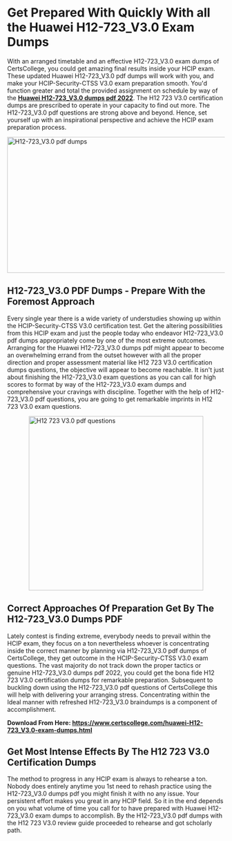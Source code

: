 <h1><strong>Get Prepared With Quickly With all the Huawei H12-723_V3.0 Exam Dumps&nbsp;</strong></h1>
<p><span style="font-weight: 400;">With an arranged timetable and an effective  H12-723_V3.0 exam dumps of CertsCollege, you could get amazing final results inside your HCIP exam. These updated Huawei H12-723_V3.0 pdf dumps will work with you, and make your HCIP-Security-CTSS V3.0 exam preparation smooth. You'd function greater and total the provided assignment on schedule by way of the <strong><a href="https://www.certscollege.com/huawei-H12-723_V3.0-exam-dumps.html">Huawei H12-723_V3.0 dumps pdf 2022</a></strong>. The H12 723 V3.0 certification dumps are prescribed to operate in your capacity to find out more. The  H12-723_V3.0 pdf questions are strong above and beyond. Hence, set yourself up with an inspirational perspective and achieve the HCIP exam preparation process.&nbsp;</span></p>
<p><span style="font-weight: 400;"><img style="display: block; margin-left: auto; margin-right: auto;" src="https://i.ibb.co/CPDK3ps/Yellow-and-Blue-Initiative-Blog-Banner.png" alt="H12-723_V3.0 pdf dumps" width="559" height="315" /></span></p>
<h2><strong>H12-723_V3.0 PDF Dumps - Prepare With the Foremost Approach</strong></h2>
<p><span style="font-weight: 400;">Every single year there is a wide variety of understudies showing up within the HCIP-Security-CTSS V3.0 certification test. Get the altering possibilities from this HCIP exam and just the people today who endeavor H12-723_V3.0 pdf dumps appropriately come by one of the most extreme outcomes. Arranging for the Huawei H12-723_V3.0 dumps pdf might appear to become an overwhelming errand from the outset however with all the proper direction and proper assessment material like H12 723 V3.0 certification dumps questions, the objective will appear to become reachable. It isn't just about finishing the H12-723_V3.0 exam questions as you can call for high scores to format by way of the H12-723_V3.0 exam dumps and comprehensive your cravings with discipline. Together with the help of H12-723_V3.0 pdf questions, you are going to get remarkable imprints in H12 723 V3.0 exam questions.</span></p>
<p><span style="font-weight: 400;"><a href="https://tinyurl.com/5n6w8ae8"><img style="display: block; margin-left: auto; margin-right: auto;" src="https://i.ibb.co/9tMrhdY/Teacher-Appreciation-Invitation.png" alt="H12 723 V3.0 pdf questions " width="404" height="404" /></a></span></p>
<h2><strong>Correct Approaches Of Preparation Get By The H12-723_V3.0 Dumps PDF</strong></h2>
<p><span style="font-weight: 400;">Lately contest is finding extreme, everybody needs to prevail within the HCIP exam, they focus on a ton nevertheless whoever is concentrating inside the correct manner by planning via H12-723_V3.0 pdf dumps of CertsCollege, they get outcome in the HCIP-Security-CTSS V3.0 exam questions. The vast majority do not track down the proper tactics or genuine H12-723_V3.0 dumps pdf 2022, you could get the bona fide H12 723 V3.0 certification dumps for remarkable preparation. Subsequent to buckling down using the  H12-723_V3.0 pdf questions of CertsCollege this will help with delivering your arranging stress. Concentrating within the Ideal manner with refreshed H12-723_V3.0 braindumps is a component of accomplishment.</span></p>
<p><span style="font-weight: 400;"><strong>Download From Here: <a href="https://www.certscollege.com/huawei-H12-723_V3.0-exam-dumps.html">https://www.certscollege.com/huawei-H12-723_V3.0-exam-dumps.html</a></strong></span></p>
<h2><strong>Get Most Intense Effects By The H12 723 V3.0 Certification Dumps</strong></h2>
<p><span style="font-weight: 400;">The method to progress in any HCIP exam is always to rehearse a ton. Nobody does entirely anytime you 1st need to rehash practice using the H12-723_V3.0 dumps pdf you might finish it with no any issue. Your persistent effort makes you great in any HCIP field. So it in the end depends on you what volume of time you call for to have prepared with Huawei H12-723_V3.0 exam dumps to accomplish. By the H12-723_V3.0 pdf dumps with the H12 723 V3.0 review guide proceeded to rehearse and got scholarly path.</span></p>
